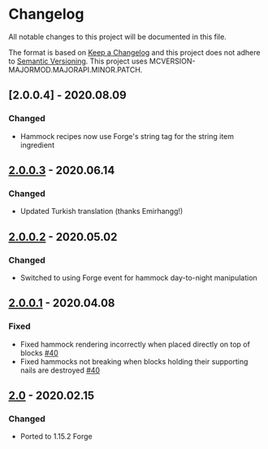 # Changelog
All notable changes to this project will be documented in this file.

The format is based on [Keep a Changelog](http://keepachangelog.com/en/1.0.0/) and this project does not adhere to [Semantic Versioning](http://semver.org/spec/v2.0.0.html).
This project uses MCVERSION-MAJORMOD.MAJORAPI.MINOR.PATCH.

## [2.0.0.4] - 2020.08.09
### Changed
- Hammock recipes now use Forge's string tag for the string item ingredient

## [2.0.0.3](https://github.com/TheIllusiveC4/Comforts/compare/b34c2a288a3024736bb7c466828c5eb0e7b68369...master) - 2020.06.14
### Changed
- Updated Turkish translation (thanks Emirhangg!)

## [2.0.0.2](https://github.com/TheIllusiveC4/Comforts/compare/92c89d8abea2b538a09e627b6a9482aa05560dea...b34c2a288a3024736bb7c466828c5eb0e7b68369) - 2020.05.02
### Changed
- Switched to using Forge event for hammock day-to-night manipulation

## [2.0.0.1](https://github.com/TheIllusiveC4/Comforts/compare/67557e6e464f5cc5ccd21cf3f012ab20ea053c20...92c89d8abea2b538a09e627b6a9482aa05560dea) - 2020.04.08
### Fixed
- Fixed hammock rendering incorrectly when placed directly on top of blocks [#40](https://github.com/TheIllusiveC4/Comforts/issues/40)
- Fixed hammocks not breaking when blocks holding their supporting nails are destroyed [#40](https://github.com/TheIllusiveC4/Comforts/issues/40)

## [2.0](https://github.com/TheIllusiveC4/Comforts/compare/1.14.x...67557e6e464f5cc5ccd21cf3f012ab20ea053c20) - 2020.02.15
### Changed
- Ported to 1.15.2 Forge